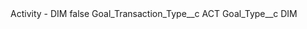 <?xml version="1.0" encoding="UTF-8"?>
<CustomMetadata xmlns="http://soap.sforce.com/2006/04/metadata" xmlns:xsi="http://www.w3.org/2001/XMLSchema-instance" xmlns:xsd="http://www.w3.org/2001/XMLSchema">
    <label>Activity - DIM</label>
    <protected>false</protected>
    <values>
        <field>Goal_Transaction_Type__c</field>
        <value xsi:type="xsd:string">ACT</value>
    </values>
    <values>
        <field>Goal_Type__c</field>
        <value xsi:type="xsd:string">DIM</value>
    </values>
</CustomMetadata>
